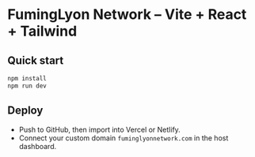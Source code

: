 # FumingLyon Network – Vite + React + Tailwind

## Quick start
```bash
npm install
npm run dev
```

## Deploy
- Push to GitHub, then import into Vercel or Netlify.
- Connect your custom domain `fuminglyonnetwork.com` in the host dashboard.
